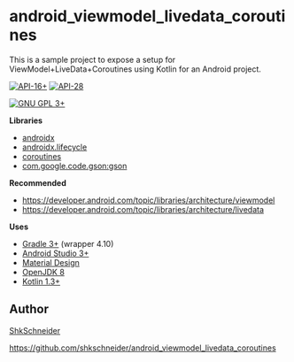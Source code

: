 android_viewmodel_livedata_coroutines
=====================================

This is a sample project to expose a setup for
ViewModel+LiveData+Coroutines
using Kotlin for an Android project.

[![API-16+](https://img.shields.io/badge/API-16+-blue.svg?style=flat)](https://developer.android.com/reference/android/os/Build.VERSION_CODES.html#JELLY_BEAN)
[![API-28](https://img.shields.io/badge/API-28-green.svg?style=flat)](https://developer.android.com/reference/android/os/Build.VERSION_CODES.html#P)

[![GNU GPL 3+](https://img.shields.io/badge/license-GPL%203%2B-blue.svg?style=flat)](https://raw.githubusercontent.com/shkschneider/android_Viewmodel_livedata_coroutines/master/LICENSE)

**Libraries**

- [androidx](https://developer.android.com/jetpack/androidx/)
- [androidx.lifecycle](https://developer.android.com/topic/libraries/architecture/lifecycle)
- [coroutines](https://kotlinlang.org/docs/reference/coroutines-overview.html)
- [com.google.code.gson:gson](https://github.com/google/gson)

**Recommended**

- https://developer.android.com/topic/libraries/architecture/viewmodel
- https://developer.android.com/topic/libraries/architecture/livedata

**Uses**

- [Gradle 3+](https://developer.android.com/studio/build/index.html) (wrapper 4.10)
- [Android Studio 3+](https://developer.android.com/studio/index.html)
- [Material Design](http://www.google.com/design/spec/material-design/introduction.html)
- [OpenJDK 8](http://openjdk.java.net/projects/jdk8/)
- [Kotlin 1.3+](https://kotlinlang.org/)

Author
------

[ShkSchneider](https://shkschneider.github.io)

https://github.com/shkschneider/android_viewmodel_livedata_coroutines
